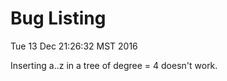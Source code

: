 Bug Listing
===========

Tue 13 Dec 21:26:32 MST 2016

Inserting a..z in a tree of degree = 4 doesn't work.
